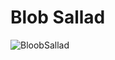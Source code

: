 # Blob Sallad
![BloobSallad](https://github.com/Parisotto/bloob/assets/772808/9762d58f-92bb-4987-9fa1-9f643b90f526)
